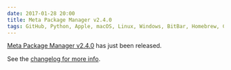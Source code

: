```yaml
---
date: 2017-01-28 20:00
title: Meta Package Manager v2.4.0
tags: GitHub, Python, Apple, macOS, Linux, Windows, BitBar, Homebrew, Cask, node.js, atom, apm, npm, ruby, gem, pipi, Meta Package Manager
---
```


[Meta Package Manager
v2.4.0](https://pypi.python.org/pypi/meta-package-manager/2.4.0) has just been
released.

See the [changelog for more
info](https://meta-package-manager.readthedocs.io/en/stable/changelog.html).
